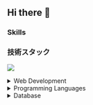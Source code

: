## Hi there 👋

### Skills

### 技術スタック
<p align="left">
  <img src="https://skillicons.dev/icons?i=react,next,flutter,go,mysql" />
</p>


<details>
  <summary>Web Development</summary>
  <p align="left">
    <img src="https://skillicons.dev/icons?i=html,css,js,react,next" />
  </p>
</details>

<details>
  <summary>Programming Languages</summary>
  <p align="left">
    <img src="https://skillicons.dev/icons?i=java,python,c++,c,go" />
  </p>
</details>

<details>
  <summary>Database</summary>
  <p align="left">
    <img src="https://skillicons.dev/icons?i=mysql" />
  </p>
</details>



